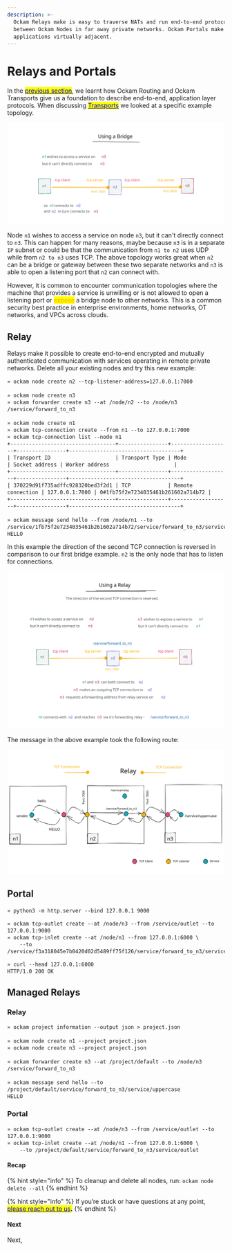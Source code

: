```yaml
---
description: >-
  Ockam Relays make is easy to traverse NATs and run end-to-end protocols 
  between Ockam Nodes in far away private networks. Ockam Portals make far away
  applications virtually adjacent.
---
```


# Relays and Portals

In the [<mark style="color:blue;">previous section</mark>](routing.md), we learnt how Ockam Routing and Ockam Transports give us a foundation to describe end-to-end, application layer protocols. When discussing [<mark style="color:blue;">Transports</mark>](routing.md#transport) we looked at a specific example topology.

<img src="../../.gitbook/assets/file.excalidraw (2).svg" alt="" class="gitbook-drawing">

Node `n1` wishes to access a service on node `n3`, but it can't directly connect to `n3`. This can happen for many reasons, maybe because `n3` is in a separate `IP` subnet or could be that the communication from `n1 to n2` uses UDP while from `n2 to n3` uses TCP. The above topology works great when `n2` can be a bridge or gateway between these two separate networks and `n3` is able to open a listening port that `n2` can connect with.

However, it is common to encounter communication topologies where the machine that provides a service is unwilling or is not allowed to open a listening port or <mark style="color:orange;">expose</mark> a bridge node to other networks. This is a common security best practice in enterprise environments, home networks, OT networks, and VPCs across clouds.&#x20;

## Relay

Relays make it possible to create end-to-end encrypted and mutually authenticated communication with services operating in remote private networks. Delete all your existing nodes and try this new example:

```
» ockam node create n2 --tcp-listener-address=127.0.0.1:7000

» ockam node create n3
» ockam forwarder create n3 --at /node/n2 --to /node/n3
/service/forward_to_n3

» ockam node create n1
» ockam tcp-connection create --from n1 --to 127.0.0.1:7000
» ockam tcp-connection list --node n1
+----------------------------------+----------------+-------------------+----------------+------------------------------------+
| Transport ID                     | Transport Type | Mode              | Socket address | Worker address                     |
+----------------------------------+----------------+-------------------+----------------+------------------------------------+
| 370229d91f735adffc928320bed3f2d1 | TCP            | Remote connection | 127.0.0.1:7000 | 0#1fb75f2e7234035461b261602a714b72 |
+----------------------------------+----------------+-------------------+----------------+------------------------------------+

» ockam message send hello --from /node/n1 --to /service/1fb75f2e7234035461b261602a714b72/service/forward_to_n3/service/uppercase
HELLO
```

In this example the direction of the second TCP connection is reversed in comparison to our first bridge example. `n2` is the only node that has to listen for connections.&#x20;

<img src="../../.gitbook/assets/file.excalidraw.svg" alt="" class="gitbook-drawing">

The message in the above example took the following route:&#x20;

<img src="../../.gitbook/assets/file.excalidraw (2) (1).svg" alt="" class="gitbook-drawing">

## Portal

```
» python3 -m http.server --bind 127.0.0.1 9000
```

```
» ockam tcp-outlet create --at /node/n3 --from /service/outlet --to 127.0.0.1:9000
» ockam tcp-inlet create --at /node/n1 --from 127.0.0.1:6000 \
    --to /service/f3a318045e7b0420d02d5489ff75f126/service/forward_to_n3/service/outlet
```

```
» curl --head 127.0.0.1:6000
HTTP/1.0 200 OK
```

## Managed Relays

### Relay <a href="#orchestrator-relay" id="orchestrator-relay"></a>

```
» ockam project information --output json > project.json

» ockam node create n1 --project project.json
» ockam node create n3 --project project.json

» ockam forwarder create n3 --at /project/default --to /node/n3
/service/forward_to_n3

» ockam message send hello --to /project/default/service/forward_to_n3/service/uppercase
HELLO
```

### Portal <a href="#orchestrator-portal" id="orchestrator-portal"></a>

```
» ockam tcp-outlet create --at /node/n3 --from /service/outlet --to 127.0.0.1:9000
» ockam tcp-inlet create --at /node/n1 --from 127.0.0.1:6000 \
    --to /project/default/service/forward_to_n3/service/outlet
```

#### Recap

{% hint style="info" %}
To cleanup and delete all nodes, run: `ockam node delete --all`
{% endhint %}



{% hint style="info" %}
If you’re stuck or have questions at any point, [<mark style="color:blue;">please reach out to us</mark>](https://www.ockam.io/contact)<mark style="color:blue;">**.**</mark>
{% endhint %}

#### Next

Next,&#x20;
